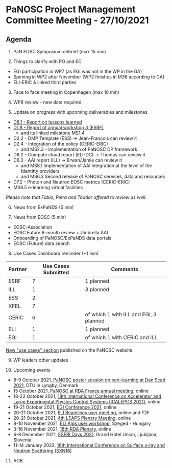 PaNOSC Project Management Committee Meeting - 27/10/2021 
=========================================================

Agenda
------	

1. PaN EOSC Symposium debrief (max 15 min)

2. Things to clarify with PO and EC
* EGI participation in WP7 (as EGI was not in the WP in the GA)
* Spening in WP2 after November (WP2 finishes in M36 according to GA)
* ELI-ERIC & linked third parties

3. Face to face meeting in Copenhagen (max 10 min)

4. WP8 review - new date required

5. Update on progress with upcoming deliverables and milestones
* [D8.1 - Report on lessons learned](https://docs.google.com/document/d/1VJg_BWmWUEJYWtU65mO_p-PFNMEBxOAx/edit?dls=true)
* [D1.8 - Report of annual workshop 3 (ESRF)](https://docs.google.com/document/d/1SMgBX47nRbMpyKx09MC6EEpCY1ZN2vxu/edit#)
  * and its linked milestone MS1.4 
* D2.2 - DMP Template (ESS) -> Jean-François can review it
* D2.4 - Integration of the policy (CERIC-ERIC)
  * and MS2.3 - Implementation of PaNOSC DP framework
* D6.2 - Compute cloud report (ELI-DC) -> Thomas can review it
* D6.3 - AAI report (ILL) -> Erwan/Jamie can review it
  * and MS6.1 Implementation of AAI integration at the level of the Identitty providers
  * and MS6.3 Second release of PaNOSC services, data and resources 
* D7.2 - Photon and Neutron EOSC metrics (CERIC-ERIC)
* MS8.5 e-learning virtual facilities

*Please note that Fabio, Petra and Teodor offered to review as well.*

6. News from ExPaNDS (5 min)

7. News from EOSC (5 min)
* EOSC-Association
* EOSC Future 6-month review + Umbrella AAI
* Onboarding of PaNOSC/ExPaNDS data portals
* EOSC (Future) data search

8. Use Cases Dashboard reminder (~1 min)

| Partner | Use Cases Submitted | Comments |
| ------- | ------------------- | -------- |
| ESRF  |  7  | 1 planned   |
| ILL   |  1  | 3 planned  | of which 1 w CERIC and EGI)
| ESS   |  2  |   |
| XFEL  |  7  |   |
| CERIC |  6  | of which 1 with ILL and EGI, 3 planned |
| ELI   |  1  | 1 planned  |
| EGI   |  1  | of which 1 with CERIC and ILL | 

[New "use cases" section](https://www.panosc.eu/all-use-cases/) published on the PaNOSC website

9. WP leaders other updates

10. Upcoming events
* 8-9 October 2021, [PaNOSC poster session on pan-learning at Dan Scatt 2021](https://danscatt.dk/meetings/), DTU in Lyngby, Denmark
* 15 October 2021, [PaNOSC at RDA France annual meeting](https://www.panosc.eu/events/panosc-contribution-at-rda-france-annual-meeting/), online
* 18-22 October 2021, [18th International Conference on Accelerator and Large Experimental Physics Control Systems (ICALEPCS 2021)](https://indico.ssrf.ac.cn/event/1/), online
* 19-21 October 2021, [EGI Conference 2021](https://www.egi.eu/about/newsletters/egi-conference-2021-save-the-date/), online
* 20-21 October 2021, [ELI Beamlines user meeting](https://indico.eli-beams.eu/event/405/), online and F2F
* 20-21 October 2021, [4th LEAPS Plenary Meeting](https://indico.cells.es/event/370/timetable/), online
* 8-10 November 2021, [ELI Alps user workshop](https://www.eli-alps.hu/indico/event/46/), Szeged - Hungary
* 3-18 November 2021, [18th RDA Plenary](https://www.rd-alliance.org/plenaries/rda-18th-plenary-meeting-virtual), online
* 6-8 December 2021, [ESFRI Days 2021](https://www.esfri.eu/node/1185), Grand Hotel Union, Ljubljana, Slovenia
* 11-14 January 2022, [16th International Conference on Surface x-ray and Neutron Scattering (SXN16)](https://www.sxns16.org/) 

11. AOB
